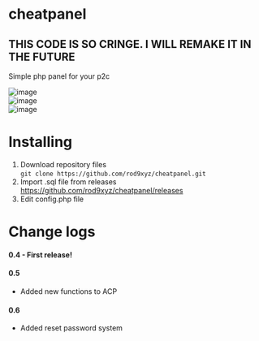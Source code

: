
# cheatpanel 
## THIS CODE IS SO CRINGE. I WILL REMAKE IT IN THE FUTURE
Simple php panel for your p2c<br>

![image](https://user-images.githubusercontent.com/88497462/130856492-5319b3fa-6550-4dc6-8c53-cd597940c4b1.png)<br>
![image](https://user-images.githubusercontent.com/88497462/130856575-7f921e9e-f7e6-4ba5-bdf4-897665a93644.png)<br>
![image](https://user-images.githubusercontent.com/88497462/130856680-bce931d4-71e0-4abf-9d00-bfea0c2c4622.png)


# Installing
1. Download repository files<br>
``git clone https://github.com/rod9xyz/cheatpanel.git``
2. Import .sql file from releases<br>
  https://github.com/rod9xyz/cheatpanel/releases
3. Edit config.php file
# Change logs
#### 0.4 - First release!<br>
#### 0.5
- Added new functions to ACP<br>
#### 0.6
- Added reset password system

